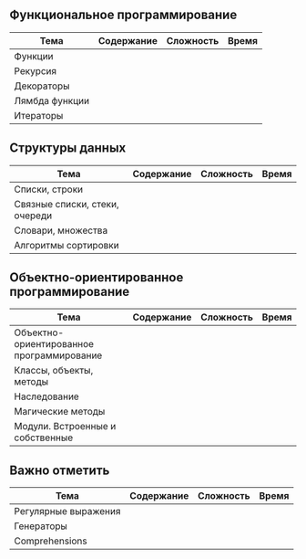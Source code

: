## Функциональное программирование
|Тема|Содержание|Сложность|Время|
|-|-|-|-|
|Функции||||
|Рекурсия||||
|Декораторы||||
|Лямбда функции||||
|Итераторы||||

## Структуры данных
|Тема|Содержание|Сложность|Время|
|-|-|-|-|
|Списки, строки||||
|Связные списки, стеки, очереди||||
|Словари, множества||||
|Алгоритмы сортировки||||

## Объектно-ориентированное программирование
|Тема|Содержание|Сложность|Время|
|-|-|-|-|
|Объектно-ориентированное программирование||||
|Классы, объекты, методы||||
|Наследование||||
|Магические методы||||
|Модули. Встроенные и собственные||||

## Важно отметить
|Тема|Содержание|Сложность|Время|
|-|-|-|-|
|Регулярные выражения||||
|Генераторы||||
|Comprehensions||||
